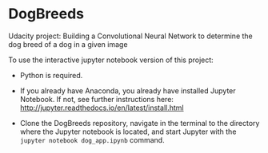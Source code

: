# DogBreeds
Udacity project: Building a Convolutional Neural Network to determine the dog breed of a dog in a given image

To use the interactive jupyter notebook version of this project:

* Python is required.

* If you already have Anaconda, you already have installed Jupyter Notebook. If not, see further instructions here: http://jupyter.readthedocs.io/en/latest/install.html

* Clone the DogBreeds repository, navigate in the terminal to the directory where the Jupyter notebook is located, and start Jupyter with the `jupyter notebook dog_app.ipynb` command.
